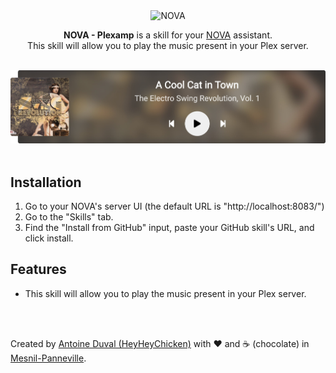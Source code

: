 <div align="center">
<img src="https://github.com/HeyHeyChicken/NOVA/blob/master/resources/github-logo.svg" alt="NOVA" width="300">

**NOVA - Plexamp** is a skill for your [NOVA](//github.com/HeyHeyChicken/NOVA) assistant.<br>
This skill will allow you to play the music present in your Plex server.
<br><br>

<img src="https://raw.githubusercontent.com/HeyHeyChicken/Plexamp/master/resources/github-screenshot.jpg" alt="NOVA" width="800">
</div>

<br>

## Installation

1) Go to your NOVA's server UI (the default URL is "http://localhost:8083/")
2) Go to the "Skills" tab.
3) Find the "Install from GitHub" input, paste your GitHub skill's URL, and click install.

## Features

- This skill will allow you to play the music present in your Plex server.

<br>
<br>

Created by [Antoine Duval (HeyHeyChicken)](//antoine.cuffel.fr) with ❤ and ☕ (chocolate) in [Mesnil-Panneville](//en.wikipedia.org/wiki/Mesnil-Panneville).
